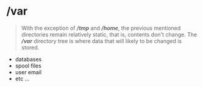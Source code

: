 # /var

> With the exception of ***/tmp*** and ***/home***, the previous mentioned directories remain relatively static, that is, contents don't change. The ***/var*** directory tree is where data that will likely to be changed is stored.
>
* databases
* spool files
* user email
* etc ...

